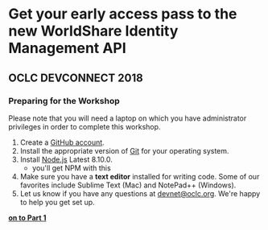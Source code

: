 # Get your early access pass to the new WorldShare Identity Management API
## OCLC DEVCONNECT 2018
### Preparing for the Workshop

Please note that you will need a laptop on which you have administrator privileges in order to complete this workshop.

1. Create a [GitHub account](https://github.com/).
3. Install the appropriate version of [Git](https://git-scm.com/downloads) for your operating system.
4. Install [Node.js](https://nodejs.org/en/) Latest 8.10.0.
    * you'll get NPM with this 
5. Make sure you have a **text editor** installed for writing code. Some of our favorites include Sublime Text (Mac) and NotePad++ (Windows).
6. Let us know if you have any questions at [devnet@oclc.org](mailto:devnet@oclc.org). We're happy to help you get set up.

**[on to Part 1](tutorial-01.md)**